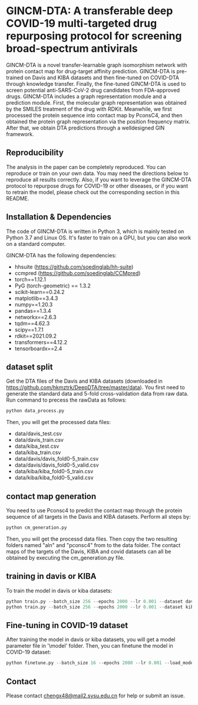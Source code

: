# GINCM-DTA: A transferable deep COVID-19 multi-targeted drug repurposing protocol for screening broad-spectrum antivirals
GINCM-DTA is a novel transfer-learnable graph isomorphism network with protein contact map for drug-target affinity prediction. GINCM-DTA is pre-trained on Davis and KIBA datasets and then fine-tuned on COVID-DTA through knowledge transfer. Finally, the fine-tuned GINCM-DTA is used to screen potential anti-SARS-CoV-2 drug candidates from FDA-approved drugs. GINCM-DTA includes a graph representation module and a prediction module. First, the molecular graph representation was obtained by the SMILES treatment of the drug with RDKit. Meanwhile, we first processed the protein sequence into contact map by PconsC4, and then obtained the protein graph representation via the position frequency matrix. After that, we obtain DTA predictions through a welldesigned GIN framework.

## Reproducibility
The analysis in the paper can be completely reproduced. You can reproduce or train on your own data. You may need the directions below to reproduce all results correctly. Also, if you want to leverage the GINCM-DTA protocol to repurpose drugs for COVID-19 or other diseases, or if you want to retrain the model, please check out the corresponding section in this README.

## Installation & Dependencies
The code of GINCM-DTA is written in Python 3, which is mainly tested on Python 3.7 and Linux OS. It's faster to train on a GPU, but you can also work on a standard computer.

GINCM-DTA has the following dependencies:
* hhsuite (https://github.com/soedinglab/hh-suite)
* ccmpred (https://github.com/soedinglab/CCMpred)
* torch==1.12.1
* PyG (torch-geometric) == 1.3.2
* scikit-learn==0.24.2
* matplotlib==3.4.3
* numpy==1.20.3
* pandas==1.3.4
* networkx==2.6.3
* tqdm==4.62.3
* scipy==1.7.1
* rdkit==2021.09.2
* transformers==4.12.2
* tensorboardx==2.4

## dataset split
  Get the DTA files of the Davis and KIBA datasets (downloaded in https://github.com/hkmztrk/DeepDTA/tree/master/data). You first need to generate the standard data and 5-fold cross-validation data from raw data. Run command to precess the rawData as follows:
```python
python data_process.py
```
Then, you will get the processed data files:
- data/davis_test.csv
- data/davis_train.csv
- data/kiba_test.csv
- data/kiba_train.csv
- data/davis/davis_fold0-5_train.csv
- data/davis/davis_fold0-5_valid.csv
- data/kiba/kiba_fold0-5_train.csv
- data/kiba/kiba_fold0-5_valid.csv

## contact map generation
You need to use Pconsc4 to predict the contact map through the protein sequence of all targets in the Davis and KIBA datasets. Perform all steps by:
```python
python cm_generation.py
```
Then, you will get the processd data files. Then copy the two resulting folders named "aln" and "pconsc4" from to the data folder. The contact maps of the targets of the Davis, KIBA and covid datasets can all be obtained by executing the cm_generation.py file.

## training in davis or KIBA
To train the model in davis or kiba datasets:

```python
python train.py --batch_size 256 --epochs 2000 --lr 0.001 --dataset davis
python train.py --batch_size 256 --epochs 2000 --lr 0.001 --dataset kiba
```

## Fine-tuning in COVID-19 dataset
After training the model in davis or kiba datasets, you will get a model parameter file in '\model' folder.
Then, you can finetune the model in COVID-19  dataset:
```python
python finetune.py --batch_size 16 --epochs 2000 --lr 0.001 --load_model_path ./model/default.pt
```

##  Contact
Please contact chengx48@mail2.sysu.edu.cn for help or submit an issue.
